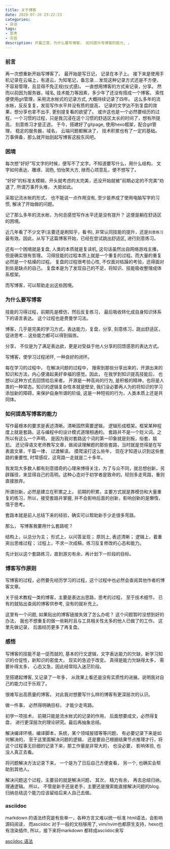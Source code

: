 ```yaml
---
title: 关于博客
date: 2020-07-16 23:22:23
categories:
- 杂谈
tags: 
- 思考
- 宗旨
description: 开篇立意，为什么要写博客， 如何提升写博客的能力, 。
---
```


### 前言

再一次想重新开始写博客了。
最开始是写日记， 记录在本子上。 
接下来是使用手机记录在云端上，有道云，为知笔记，备忘录... 发现这种记录方式还是不方便，不容易管理，且显得不免正规(仪式感)。 
一直想用博客的方式来记录，分享。 然而以前因为服务器，域名, 技术能力等因素，多少年了还没有搭成一个博客。
索性便使用git管理，采用流水帐式的记录方式, 大概持续记录了四年。 
这么多年的流水帐，反反复复，发现写作水平并没有质的提高， 记录的文字达不到复盘的效果，想分享也拿不出手, 更别提复看的欲望了。
或许这也是一个必然要经历的过程，一个习惯的过程，只是我沉浸在这个习惯的舒适区太长的时间了，想有所提高， 刻意练习才是正途。
于今，搭建好了gitpage, 使用hexo框架，配合git管理， 稳定的服务器，域名， 云端问题都解决了， 技术积累也有了一定的基础。
万事俱备，那么就开始刮起写博客这股东风吧。 

### 困境

每次想“好好”写文字的时候，便写不了文字。不知道要写什么，用什么结构， 文字如何表达、雕琢、润色, 怕怡笑大方, 继而心烦意乱，便不想写了。

“好好”的标准太模糊，开头就考虑的太完美，还没开始就被"前期必定的不完美"劝退了, 所谓万事开头难， 大抵如此。

采取记流水帐的形式， 也不能说一点作用没有, 至少是养成了使用电脑写字的习惯, 解决了开始做的问题。

记了那么多年的流水帐，为何总感觉写作水平还是没有提升？ 这便是躺在舒适区的困境。

近几年看了不少文字(主要还是刷知乎，看书), 非常认同技能的提升，还是`刻意练习`最有效。因此，从写下这篇博客开始，已经在尝试跳出舒适区, 进行刻意练习。

还有一个困境就是复盘, 人类的本质就是复读机, 这句话虽然出自网络游戏主播，但是确实很有哲理。
习得技能的过程本质上就是一个重复的过程。而大量的重复必然是一个枯燥的过程。
复盘的过程很考验心性, 不仅面对枯躁的考验，还得面对到处是缺点的自己。
复盘本是为了发现自己的不足，将知识、技能吸收整理成体系框架。

而写博客，可以帮助走出这些困境。

### 为什么要写博客

技能的习得过程，前期先是模仿，然后反复练习， 最后吸收转化成自身知识体系下的语言表达。 这个过程也是费曼学习法。 

博客，几乎是完美的学习方式，表达能力，复盘，分享, 刻意练习，跳出舒适区，促进思考... 这些能力都可以得到锻炼。

分享， 不仅是为了满足表达欲，更是对受益于他人分享的回馈感恩的表达方式。 

写博客，使学习过程闭环, 一种良好的闭环。 

每在学习的过程中， 在解决问题的过程中， 搜索到那些分享出来的，开源出来的知识和方法，内心便涌起美好幸福的感觉。因此， 在我学到知识提高技能后， 也想以这种方式去回馈给后来者。
开源是一种高尚的行为, 是积极的精神，也将是人类的一种常态。知识的逻辑复杂性本就是壁垒, 我们没必要再人为的将知识的学习添加新的障碍，来保护自身所谓的阶级, 这是一种短视的行为，人类本质上还是共同体。

### 如何提高写博客的能力

写作最根本的要求是表述清晰。清晰固然需要逻辑， 逻辑形成框架。框架某种程度上就是套路。这与编程中的设计模式道理相通的。
套路并不是一个贬义词。之所以有这么一个声明， 是因为我对套路这个词的第一印象就是刻板，俗套，尴尬。 
还记得语文老师教写文章，做阅读理解题的那些套路，当时就是觉得是在写表面文章，千篇一律， 过渡解读。 摸爬滚打这么些年， 现在才知道认识到这些套路的重要性, 时常感叹，这弯路一走就是二十多年。 

我发现大多数人都有刻意猎奇的心理来博得关注，为了与众不同，就总想创新，另辟蹊径，来显得自己的高明。这种心态对于初学者是致命的。轻则多走弯路，重则直接放弃。

所谓创新，必然是建立在积累之上， 前期的积累，主要方式就是靠模仿和大量重复的练习，所以，接受套路并掌握, 并不会影响后面的创新，影响创新的是懒惰，惰于思考。

套路本就是前人总结下来的经验，确实可以帮助新手少走很多弯路。

那么， 写博客我要用什么套路呢？ 

结构上，以总分为主；
形式上，以问答呈现；
原则上, 表述清晰；
逻辑上，着重突出思维过程；
过程上，不求一次成稿，练习反复修改的心态和能力。

先计划以这个套路练习，直到游刃有余，再计划下一阶段的目标。 

### 博客写作原则

写博客的过程，必然要先经历学习的过程，这个过程中也必然会查阅其他作者的博客文章。 

关于技术教程一类的博客，主要是表达出思路，思考的过程， 至于技术细节， 已有的就贴出查阅的博客供参考, 没有的就补充上。 

这里有一个问题, 如果贴出的博客链接失效了怎么办呢？ 
这个问题暂时没想到好的办法， 我也不想重复的做一些耗时且与工具相关性太多的他人已做了的工作。
这里先做记录， 后面经历更多了再复盘。

### 感悟

写博客的技能不是一促而就的, 基本的行文逻辑，文字表达能力的欠缺，新学习知识的仓促性，新知识的密度大， 现实的急迫于改变。
真得是能力欠缺得太多， 需要补得太多， 心态又急，因此经常陷入迷茫阶段。

至搭建起博客, 又记录了一年多， 从效果上看还是没有实质性的进展。说明我对自己的能力过于乐观了。

很难写出高质量的博客。 对此我对想要写什么样的博客有更深层次的认识。

做一件事， 必然得明确目标， 才能少走弯路。

初学一项技术， 前期只能是流水帐式的记录的作用， 后面想要成文，必然得复盘， 进行更深层次的理论研究。最后再抽象总结。

解决编译环境，编译脚本，系统，某个领域报错等等问题， 有必要记录下来是如何解决的， 至于这里面解决问题的逻辑， 还是要自己根据结果节点推理才行，将这个过程事无巨细的记录下来，那工作量是非常大的， 也没必要， 影响体验, 也没人真正去看。

将问题解决方法记录下来， 一个是为了日后自己方便查看， 另一个, 也确实会帮助到其他人。

解决问题这个过程，主要目的就是解决问题， 其次， 精力有余， 再去总结归纳，理通逻辑。 所以， 不管是新手还是老手，主要还是搜索能直接解决问题的blog. 归纳总结这个能力应该留给后来人自己去做。

### asciidoc

markdown 的语法终究是有些单一，各种方言又难以统一标准
html语法，会影响源码阅读，
而asciidoc 对于一般的文档够用了, vim/nvim也都原生支持，hexo也有渲染插件, 所以，接下来将markdown 都转成asciidoc来写

[asciidoc 语法](https://meniny.cn/docs/asciidoc/#golas)
